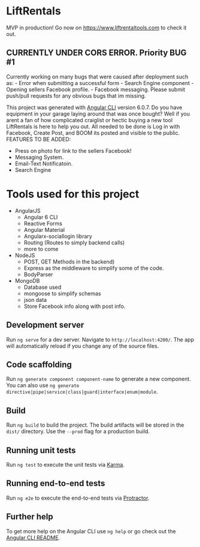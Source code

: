 # LiftRentals
MVP in production! Go now on https://www.liftrentaltools.com to check it out.

## CURRENTLY UNDER CORS ERROR. Priority BUG #1

Currently working on many bugs that were caused after deployment such as: 
    - Error when submitting a successful form 
    - Search Engine component
    - Opening sellers Facebook profile.
    - Facebook messaging.
    Please submit push/pull requests for any obvious bugs that im missing.

This project was generated with [Angular CLI](https://github.com/angular/angular-cli) version 6.0.7.
Do you have equipment in your garage laying around that was once bought? Well if you arent a fan of how complicated craiglist or hectic buying a new tool LiftRentals is here to help you out.
All needed to be done is Log in with Facebook, Create Post, and BOOM its posted and visible to the public. 
FEATURES TO BE ADDED:
 * Press on photo for link to the sellers Facebook!
 * Messaging System.
 * Email-Text Notificatoin.
 * Search Engine


# Tools used for this project
 - AngularJS
    - Angular 6 CLI 
    - Reactive Forms
    - Angular Material 
    - Angularx-sociallogin library
    - Routing (Routes to simply backend calls)
    - more to come
 - NodeJS
    - POST, GET Methods in the backend)
    - Express as the middleware to simplify some of the code. 
    - BodyParser
 - MongoDB
    - Database used
    - mongoose to simplify schemas
    - json data
    - Store Facebook info along with post info.
    
 
## Development server

Run `ng serve` for a dev server. Navigate to `http://localhost:4200/`. The app will automatically reload if you change any of the source files.

## Code scaffolding

Run `ng generate component component-name` to generate a new component. You can also use `ng generate directive|pipe|service|class|guard|interface|enum|module`.

## Build

Run `ng build` to build the project. The build artifacts will be stored in the `dist/` directory. Use the `--prod` flag for a production build.

## Running unit tests

Run `ng test` to execute the unit tests via [Karma](https://karma-runner.github.io).

## Running end-to-end tests

Run `ng e2e` to execute the end-to-end tests via [Protractor](http://www.protractortest.org/).

## Further help

To get more help on the Angular CLI use `ng help` or go check out the [Angular CLI README](https://github.com/angular/angular-cli/blob/master/README.md).
